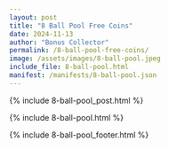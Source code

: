 ```yaml
---
layout: post
title: "8 Ball Pool Free Coins"
date: 2024-11-13
author: "Bonus Collector"
permalink: /8-ball-pool-free-coins/
image: /assets/images/8-ball-pool.jpeg
include_file: 8-ball-pool.html
manifest: /manifests/8-ball-pool.json
---
```


{% include 8-ball-pool_post.html %}

{% include 8-ball-pool.html %}

{% include 8-ball-pool_footer.html %}